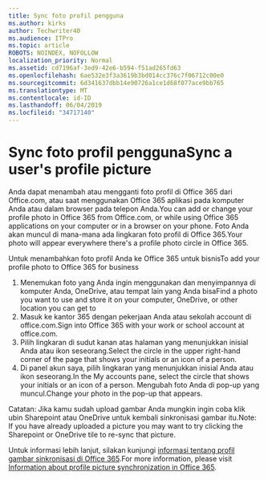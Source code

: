 ```yaml
---
title: Sync foto profil pengguna
ms.author: kirks
author: Techwriter40
ms.audience: ITPro
ms.topic: article
ROBOTS: NOINDEX, NOFOLLOW
localization_priority: Normal
ms.assetid: cd7196af-3ed9-42e6-b594-f51ad265fd63
ms.openlocfilehash: 6ae532e3f3a3619b3bd014cc376c7f06712c00e0
ms.sourcegitcommit: 6d341637dbb14e90726a1ce1d68f077ace9bb765
ms.translationtype: MT
ms.contentlocale: id-ID
ms.lasthandoff: 06/04/2019
ms.locfileid: "34717140"
---
```

# <a name="sync-a-users-profile-picture"></a><span data-ttu-id="b5329-102">Sync foto profil pengguna</span><span class="sxs-lookup"><span data-stu-id="b5329-102">Sync a user's profile picture</span></span>

<p><span data-ttu-id="b5329-103">Anda dapat menambah atau mengganti foto profil di Office 365 dari Office.com, atau saat menggunakan Office 365 aplikasi pada komputer Anda atau dalam browser pada telepon Anda.</span><span class="sxs-lookup"><span data-stu-id="b5329-103">You can add or change your profile photo in Office 365 from Office.com, or while using Office 365 applications on your computer or in a browser on your phone.</span></span> <span data-ttu-id="b5329-104">Foto Anda akan muncul di mana-mana ada lingkaran foto profil di Office 365.</span><span class="sxs-lookup"><span data-stu-id="b5329-104">Your photo will appear everywhere there's a profile photo circle in Office 365.</span></span></p> <p><span data-ttu-id="b5329-105">Untuk menambahkan foto profil Anda ke Office 365 untuk bisnis</span><span class="sxs-lookup"><span data-stu-id="b5329-105">To add your profile photo to Office 365 for business</span></span></p> <ol> <li><span data-ttu-id="b5329-106">Menemukan foto yang Anda ingin menggunakan dan menyimpannya di komputer Anda, OneDrive, atau tempat lain yang Anda bisa</span><span class="sxs-lookup"><span data-stu-id="b5329-106">Find a photo you want to use and store it on your computer, OneDrive, or other location you can get to</span></span></li> <li><span data-ttu-id="b5329-107">Masuk ke kantor 365 dengan pekerjaan Anda atau sekolah account di office.com.</span><span class="sxs-lookup"><span data-stu-id="b5329-107">Sign into Office 365 with your work or school account at office.com.</span></span></li> <li><span data-ttu-id="b5329-108">Pilih lingkaran di sudut kanan atas halaman yang menunjukkan inisial Anda atau ikon seseorang.</span><span class="sxs-lookup"><span data-stu-id="b5329-108">Select the circle in the upper right-hand corner of the page that shows your initials or an icon of a person.</span></span></li> <li><span data-ttu-id="b5329-109">Di panel akun saya, pilih lingkaran yang menunjukkan inisial Anda atau ikon seseorang.</span><span class="sxs-lookup"><span data-stu-id="b5329-109">In the My accounts pane, select the circle that shows your initials or an icon of a person.</span></span> <span data-ttu-id="b5329-110">Mengubah foto Anda di pop-up yang muncul.</span><span class="sxs-lookup"><span data-stu-id="b5329-110">Change your photo in the pop-up that appears.</span></span></li> </ol> <p><span data-ttu-id="b5329-111">Catatan: Jika kamu sudah upload gambar Anda mungkin ingin coba klik ubin Sharepoint atau OneDrive untuk kembali sinkronisasi gambar itu.</span><span class="sxs-lookup"><span data-stu-id="b5329-111">Note: If you have already uploaded a picture you may want to try clicking the Sharepoint or OneDrive tile to re-sync that picture.</span></span></p> <p><span data-ttu-id="b5329-112">Untuk informasi lebih lanjut, silakan kunjungi <a href="https://support.office.com/en-us/article/information-about-profile-picture-synchronization-in-office-365-20594d76-d054-4af4-a660-401133e3d48a?ui=en-US&amp;rs=en-US&amp;ad=US">informasi tentang profil gambar sinkronisasi di Office 365</a>.</span><span class="sxs-lookup"><span data-stu-id="b5329-112">For more information, please visit <a href="https://support.office.com/en-us/article/information-about-profile-picture-synchronization-in-office-365-20594d76-d054-4af4-a660-401133e3d48a?ui=en-US&amp;rs=en-US&amp;ad=US">Information about profile picture synchronization in Office 365</a>.</span></span></p>
